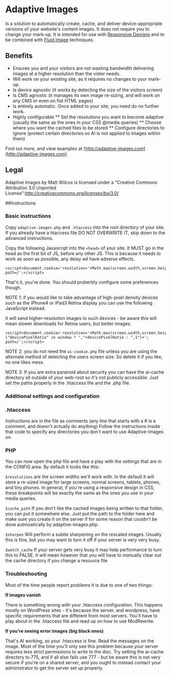 # Adaptive Images

Is a solution to automatically create, cache, and deliver device-appropriate versions of your website's content images. It does not require you to change your mark-up. It is intended for use with [Responsive Designs](http://www.abookapart.com/products/responsive-web-design) and to be combined with [Fluid Image](http://unstoppablerobotninja.com/entry/fluid-images/) techniques.

## Benefits

* Ensures you and your visitors are not wasting bandwidth delivering images at a higher resolution than the vistor needs.
* Will work on your existing site, as it requires no changes to your mark-up.
* Is device agnostic (it works by detecting the size of the visitors screen)
* Is CMS agnostic (it manages its own image re-sizing, and will work on any CMS or even on flat HTML pages)
* Is entirely automatic. Once added to your site, you need do no further work.
* Highly configurable
** Set the resolutions you want to become adaptive (usually the same as the ones in your CSS @media queries)
** Choose where you want the cached files to be stored
** Configure directories to ignore (protect certain directories so AI is not applied to images within them)

Find out more, and view examples at [http://adaptive-images.com](http://adaptive-images.com)

## Legal

Adaptive Images by Matt Wilcox is licensed under a "Creative Commons Attribution 3.0 Unported License":http://creativecommons.org/licenses/by/3.0/

##Instructions

### Basic instructions

Copy `adaptive-images.php` and `.htaccess` into the root directory of your site. If you already have a htaccess file DO NOT OVERWRITE IT, skip down to the advanced instructions.

Copy the following Javascript into the `<head>` of your site. It MUST go in the head as the first bit of JS, before any other JS. This is because it needs to work as soon as possible, any delay wil have adverse effects.

    <script>document.cookie='resolution='+Math.max(screen.width,screen.height)+'; path=/';</script>

That's it, you're done. You should proberbly configure some preferences though.

NOTE 1: if you would like to take advantage of high-pixel density devices such as the iPhone4 or iPad3 Retina display you can use the following JavaScript instead.

It will send higher-resolution images to such devices - be aware this will mean slower downloads for Retina users, but better images.

    <script>document.cookie='resolution='+Math.max(screen.width,screen.height)+("devicePixelRatio" in window ? ","+devicePixelRatio : ",1")+'; path=/';</script>

NOTE 2: you do not need the `ai-cookie.php` file unless you are using the alternate method of detecting the users screen size. So delete it if you like, no one likes mess.

NOTE 3: If you are extra paranoid about security you can have the ai-cache directory sit outside of your web-root so it's not publicly accessible. Just set the paths properly in the .htaccess file and the .php file.

### Additional settings and configuration

### .htaccess
Instructions are in the file as comments (any line that starts with a # is a comment, and doesn't actually do anything)
Follow the instructions inside that code to specify any directories you don't want to use Adaptive-Images on.

### PHP
You can now open the php file and have a play with the settings that are in the CONFIG area. By default it looks like this:

`$resolutions` are the screen widths we'll work with. In the default it will store a re-sized image for large screens, normal screens, tablets, phones, and tiny phones.
In general, if you're using a responsive design in CSS, these breakpoints will be exactly the same as the ones you use in your media queries.

`$cache_path` If you don't like the cached images being written to that folder, you can put it somewhere else. Just put the path to the folder here and make sure you create it on the server if for some reason that couldn't be done autmoatically by adaptive-images.php.

`$sharpen` Will perform a subtle sharpening on the rescaled images. Usually this is fine, but you may want to turn it off if your server is very very busy.

`$watch_cache` If your server gets very busy it may help performance to turn this to FALSE. It will mean however that you will have to manually clear out the cache directory if you change a resource file


### Troubleshooting

Most of the time people report problems it is due to one of two things:

**If images vanish**

There is something wrong with your .htaccess configuration. This happens mostly on WordPress sites - it's because the server, and wordpress, have specific requirements that are different from most servers. You'll have to play about in the .htaccess file and read up on how to use ModRewrite.

**If you're seeing error images (big black ones)**

That's AI working, so your .htaccess is fine. Read the messages on the image. Most of the time you'll only see this problem because your server requires less strict permissions to write to the disc. Try setting the ai-cache directory to 775, and if all else fails use 777 - but be aware this is not very secure if you're on a shared server, and you ought to instead contact your administrator to get the server set up properly.
